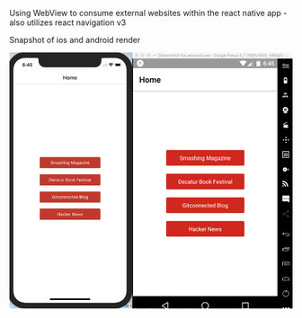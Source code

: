 Using WebView to consume external websites within the react native app - also utilizes react navigation v3

Snapshot of ios and android render

![Alt text](webview.gif?raw=true "snapshot of ios and android views")

